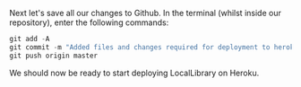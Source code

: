 Next let's save all our changes to Github. In the terminal (whilst inside our repository), enter the following commands:
    
```js    
git add -A
git commit -m "Added files and changes required for deployment to heroku"
git push origin master
```

We should now be ready to start deploying LocalLibrary on Heroku.
